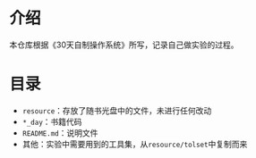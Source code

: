 # 介绍

本仓库根据《30天自制操作系统》所写，记录自己做实验的过程。

# 目录

* `resource`：存放了随书光盘中的文件，未进行任何改动
* `*_day`：书籍代码
* `README.md`：说明文件
* 其他：实验中需要用到的工具集，从`resource/tolset`中复制而来

